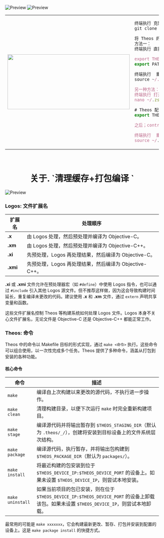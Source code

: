 ![Preview](./x/xx.png)
![Preview](./x/xxx.png)

<table>
<tr>
<td>

<img src="./x/theos.png" width="400" height="180" />

</td>
<td>

```js
终端执行 克隆 Theos 仓库
git clone --recursive https://github.com/theos/theos.git

将 Theos 的路径添加到环境变量中：
方法一：
终端执行 直接添加到 ~/theos

export THEOS=~/theos
export PATH=$THEOS/bin:$PATH

终端执行  重新 加载配置：
source ~/.zshrc

另一种方法：
终端执行 打开配置文件 .zshrc
nano ~/.zshrc

# Theos 配置  // theos文件夹 的本地路径
export THEOS=/Users/pxx917144686/theos     

之后；contron + X 是退出编辑； 按‘y’ 保存编辑退出！

终端执行  重新 加载配置：
source ~/.zshrc
```

</td>
</tr>
</table>

</details>



<h1 align="center">
  <br>
  关于. `清理缓存+打包编译 `
</h1>

![Preview](./x/cd.png)


### Logos: 文件扩展名

| **扩展名** | **处理顺序**                                                                 |
|------------|-----------------------------------------------------------------------------|
| **.x**     | 由 Logos 处理，然后预处理并编译为 Objective-C。                                |
| **.xm**    | 由 Logos 处理，然后预处理并编译为 Objective-C++。                              |
| **.xi**    | 先预处理，Logos 再处理结果，然后编译为 Objective-C。                          |
| **.xmi**   | 先预处理，Logos 再处理结果，然后编译为 Objective-C++。                        |

**.xi** 或 **.xmi** 文件允许在预处理器宏（如 `#define`）中使用 Logos 指令，也可以通过 `#include` 引入其他 Logos 源文件。但不推荐这样做，因为这会导致构建时间延长，重复编译未更改的代码。建议使用 **.x** 和 **.xm** 文件，通过 `extern` 声明共享变量和函数。

这些文件扩展名控制 Theos 等构建系统如何处理 Logos 文件。Logos 本身不关心文件扩展名，无论文件是 Objective-C 还是 Objective-C++ 都能正常工作。



### Theos: 命令

Theos 中的命令以 Makefile 目标的形式实现，通过 `make <命令>` 执行。这些命令可以组合使用，以一次性完成多个任务。Theos 提供了多种命令，涵盖从打包到安装的各种功能。

#### 核心命令
| **命令**                     | **描述**                                                                 |
|------------------------------|-------------------------------------------------------------------------|
| `make`                       | 编译自上次构建以来更改的源代码，不执行进一步操作。                         |
| `make clean`                 | 清理构建目录，以便下次运行 `make` 时完全重新构建项目。                     |
| `make stage`                 | 编译源代码并将输出暂存到 `$THEOS_STAGING_DIR`（默认为 `.theos/_/`），创建将安装到目标设备上的文件系统层次结构。 |
| `make package`               | 编译源代码，执行暂存，并将输出包构建到 `$THEOS_PACKAGE_DIR`（默认为 `packages/`）。 |
| `make install`               | 将最近构建的包安装到位于 `$THEOS_DEVICE_IP:$THEOS_DEVICE_PORT` 的设备上。如果未设置 `$THEOS_DEVICE_IP`，则尝试本地安装。 |
| `make uninstall`             | 如果当前项目的包已安装，则在位于 `$THEOS_DEVICE_IP:$THEOS_DEVICE_PORT` 的设备上卸载该包。如果未设置 `$THEOS_DEVICE_IP`，则尝试本地卸载。 |

最常用的可能是 `make xxxxxxx`，它会构建最新更改、暂存、打包并安装到配置的设备上。这是 `make package install` 的快捷方式。











